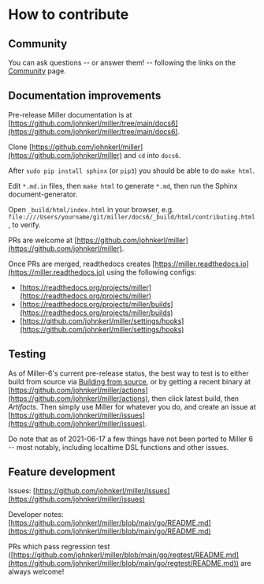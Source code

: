 <!---  PLEASE DO NOT EDIT DIRECTLY. EDIT THE .md.in FILE PLEASE. --->
# How to contribute

## Community

You can ask questions -- or answer them! -- following the links on the [Community](community.md) page.

## Documentation improvements

Pre-release Miller documentation is at [https://github.com/johnkerl/miller/tree/main/docs6](https://github.com/johnkerl/miller/tree/main/docs6).

Clone [https://github.com/johnkerl/miller](https://github.com/johnkerl/miller) and `cd` into `docs6`.

After `sudo pip install sphinx` (or `pip3`) you should be able to do `make html`.

Edit `*.md.in` files, then `make html` to generate `*.md`, then run the Sphinx document-generator.

Open `_build/html/index.html` in your browser, e.g. `file:////Users/yourname/git/miller/docs6/_build/html/contributing.html`, to verify.

PRs are welcome at [https://github.com/johnkerl/miller](https://github.com/johnkerl/miller).

Once PRs are merged, readthedocs creates [https://miller.readthedocs.io](https://miller.readthedocs.io) using the following configs:

* [https://readthedocs.org/projects/miller](https://readthedocs.org/projects/miller)
* [https://readthedocs.org/projects/miller/builds](https://readthedocs.org/projects/miller/builds)
* [https://github.com/johnkerl/miller/settings/hooks](https://github.com/johnkerl/miller/settings/hooks)

## Testing

As of Miller-6's current pre-release status, the best way to test is to either build from source via [Building from source](build.md), or by getting a recent binary at [https://github.com/johnkerl/miller/actions](https://github.com/johnkerl/miller/actions), then click latest build, then *Artifacts*. Then simply use Miller for whatever you do, and create an issue at [https://github.com/johnkerl/miller/issues](https://github.com/johnkerl/miller/issues).

Do note that as of 2021-06-17 a few things have not been ported to Miller 6 -- most notably, including localtime DSL functions and other issues.

## Feature development

Issues: [https://github.com/johnkerl/miller/issues](https://github.com/johnkerl/miller/issues)

Developer notes: [https://github.com/johnkerl/miller/blob/main/go/README.md](https://github.com/johnkerl/miller/blob/main/go/README.md)

PRs which pass regression test ([https://github.com/johnkerl/miller/blob/main/go/regtest/README.md](https://github.com/johnkerl/miller/blob/main/go/regtest/README.md)) are always welcome!
